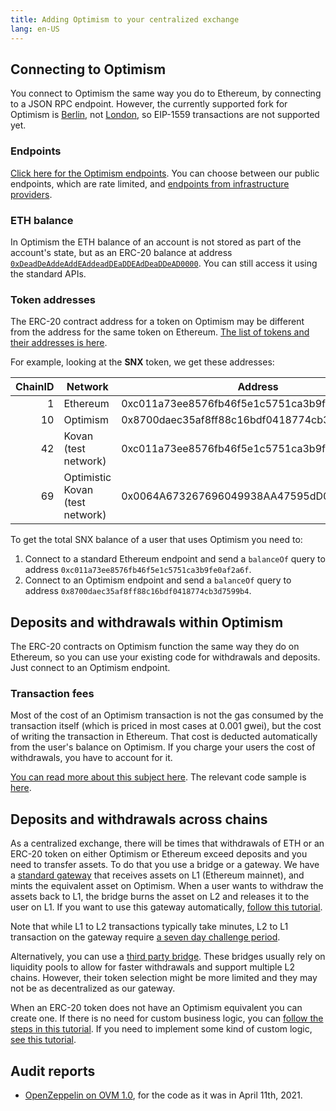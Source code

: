 ```yaml
---
title: Adding Optimism to your centralized exchange
lang: en-US
---
```


## Connecting to Optimism

You connect to Optimism the same way you do to Ethereum, by connecting to a JSON RPC endpoint. However, the currently supported fork for Optimism is [Berlin](https://eth.wiki/roadmap/berlin), not [London](https://eth.wiki/roadmap/london), so EIP-1559 transactions are not supported yet.

### Endpoints

[Click here for the Optimism endpoints](../useful-tools/networks.md). You can choose between our public endpoints, which are rate limited, and [endpoints from infrastructure providers](../useful-tools/networks.md#rpc-endpoints).

### ETH balance

In Optimism the ETH balance of an account is not stored as part of the account's state, but as an ERC-20 balance at address [`0xDeadDeAddeAddEAddeadDEaDDEAdDeaDDeAD0000`](https://optimistic.etherscan.io/address/0xDeadDeAddeAddEAddeadDEaDDEAdDeaDDeAD0000).
You can still access it using the standard APIs.


### Token addresses

The ERC-20 contract address for a token on Optimism may be different from the address for the same token on Ethereum. [The list of tokens and their addresses is here](https://static.optimism.io/optimism.tokenlist.json).

For example, looking at the **SNX** token, we get these addresses:

| ChainID | Network | Address |
| -: | - | - |
| 1  | Ethereum    | 0xc011a73ee8576fb46f5e1c5751ca3b9fe0af2a6f |
| 10 | Optimism    | 0x8700daec35af8ff88c16bdf0418774cb3d7599b4
| 42 | Kovan (test network) | 0xc011a73ee8576fb46f5e1c5751ca3b9fe0af2a6f
| 69 | Optimistic Kovan (test network) | 0x0064A673267696049938AA47595dD0B3C2e705A1

To get the total SNX balance of a user that uses Optimism you need to:

1. Connect to a standard Ethereum endpoint and send a `balanceOf` query to address `0xc011a73ee8576fb46f5e1c5751ca3b9fe0af2a6f`.
1. Connect to an Optimism endpoint and send a `balanceOf` query to address `0x8700daec35af8ff88c16bdf0418774cb3d7599b4`.

<!--
TODO: Add a Georli example when we have a token listing with that chainId
-->


## Deposits and withdrawals within Optimism

The ERC-20 contracts on Optimism function the same way they do on Ethereum, so you can use your existing code for withdrawals and deposits. Just connect to an Optimism endpoint.


### Transaction fees

Most of the cost of an Optimism transaction is not the gas consumed by the transaction itself (which is priced in most cases at 0.001 gwei), but the cost of writing the transaction in Ethereum. That cost is deducted automatically from the user's balance on Optimism. If you charge your users the cost of withdrawals, you have to account for it.

[You can read more about this subject here](../developers/build/transaction-fees.md). The relevant code sample is [here](../developers/build/transaction-fees/#displaying-fees-to-users).


## Deposits and withdrawals across chains

As a centralized exchange, there will be times that withdrawals of ETH or an ERC-20 token on either Optimism or Ethereum exceed deposits and you need to transfer assets. 
To do that you use a bridge or a gateway. 
We have a [standard gateway](https://app.optimism.io/bridge) that receives assets on L1 (Ethereum mainnet), and mints the equivalent asset on Optimism. 
When a user wants to withdraw the assets back to L1, the bridge burns the asset on L2 and releases it to the user on L1. If you want to use this gateway automatically, [follow this tutorial](https://github.com/ethereum-optimism/optimism-tutorial/tree/main/cross-dom-bridge).

Note that while L1 to L2 transactions typically take minutes, L2 to L1 transaction on the gateway require [a seven day challenge period](https://help.optimism.io/hc/en-us/articles/4411895558171-Why-do-I-need-to-wait-a-week-when-moving-assets-out-of-Optimism-).

Alternatively, you can use a [third party bridge](https://www.optimism.io/apps/bridges). These bridges usually rely on liquidity pools to allow for faster withdrawals and support multiple L2 chains. However, their token selection might be more limited and they may not be as decentralized as our gateway.

When an ERC-20 token does not have an Optimism equivalent you can create one. 
If there is no need for custom business logic, you can [follow the steps in this tutorial](https://github.com/ethereum-optimism/optimism-tutorial/tree/main/standard-bridge-standard-token).
If you need to implement some kind of custom logic, [see this tutorial](https://github.com/ethereum-optimism/optimism-tutorial/tree/main/standard-bridge-custom-token).


## Audit reports

* [OpenZeppelin on OVM 1.0](https://blog.openzeppelin.com/optimism-smart-contracts-audit/), for the code as it was in April 11th, 2021.
